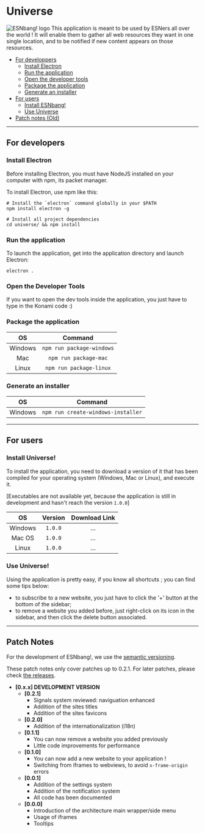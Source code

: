 # Universe

![ESNbang! logo](https://raw.githubusercontent.com/ESNFranceG33kTeam/esnbang/master/assets/img/logo.png)
This application is meant to be used by ESNers all over the world ! It will enable them to gather all web resources they want in one single location, and to be notified if new content appears on those resources.

* [For developpers](#for-developers)
  * [Install Electron](#install-electron)
  * [Run the application](#run-the-application)
  * [Open the developer tools](#open-the-developer-tools)
  * [Package the application](#package-the-application)
  * [Generate an installer](#generate-an-installer)
* [For users](#for-users)
  * [Install ESNbang!](#install-universe)
  * [Use Universe](#use-universe)
* [Patch notes (Old)](#patch-notes)

---

## For developers

### Install Electron
Before installing Electron, you must have NodeJS installed on your computer with npm, its packet manager.

To install Electron, use npm like this:
```shell
# Install the `electron` command globally in your $PATH
npm install electron -g

# Install all project dependencies
cd universe/ && npm install
```

### Run the application
To launch the application, get into the application directory and launch Electron:
```shell
electron .
```

### Open the Developer Tools
If you want to open the dev tools inside the application, you just have to type in the Konami code :)

### Package the application
| OS | Command |
| :--: | :---: |
| Windows | `npm run package-windows` |
| Mac | `npm run package-mac` |
| Linux | `npm run package-linux` |

### Generate an installer
| OS | Command |
| :--: | :---: |
| Windows | `npm run create-windows-installer` |

---

## For users

### Install Universe!

To install the application, you need to download a version of it that has been compiled for your operating system
(Windows, Mac or Linux), and execute it.

[Executables are not available yet, because the application is still in development and hasn't reach the version
`1.0.0`]

| OS | Version | Download Link |
| :--: | :---: | :-----------: |
| Windows | `1.0.0` | ... |
| Mac OS | `1.0.0` | ... |
| Linux | `1.0.0` | ... |

### Use Universe!

Using the application is pretty easy, if you know all shortcuts ; you can find some tips below:
* to subscribe to a new website, you just have to click the '+' button at the bottom of the sidebar;
* to remove a website you added before, just right-click on its icon in the sidebar, and then click the delete button associated.


---

## Patch Notes

For the development of ESNbang!, we use the [semantic versioning](http://semver.org/).

These patch notes only cover patches up to 0.2.1. For later patches, please check [the releases](https://github.com/ESNFranceG33kTeam/esnbang/releases).


* **[0.x.x] DEVELOPMENT VERSION**
  * **[0.2.1]**
    * Signals system reviewed: naviguation enhanced
    * Addition of the sites titles
    * Addition of the sites favicons
  * **[0.2.0]**
    * Addition of the internationalization (i18n)
  * **[0.1.1]**
    * You can now remove a website you added previously
    * Little code improvements for performance
  * **[0.1.0]**
    * You can now add a new website to your application !
    * Switching from iframes to webviews, to avoid `x-frame-origin` errors
  * **[0.0.1]**
    * Addition of the settings system
    * Addition of the notification system
    * All code has been documented
  * **[0.0.0]**
    * Introduction of the architecture main wrapper/side menu
    * Usage of iframes
    * Tooltips
